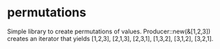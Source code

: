 # permutations
Simple library to create permutations of values. 
Producer::new(&amp;[1,2,3]) creates an iterator that yields [1,2,3], [2,1,3], [2,3,1], [1,3,2], [3,1,2], [3,2,1].
